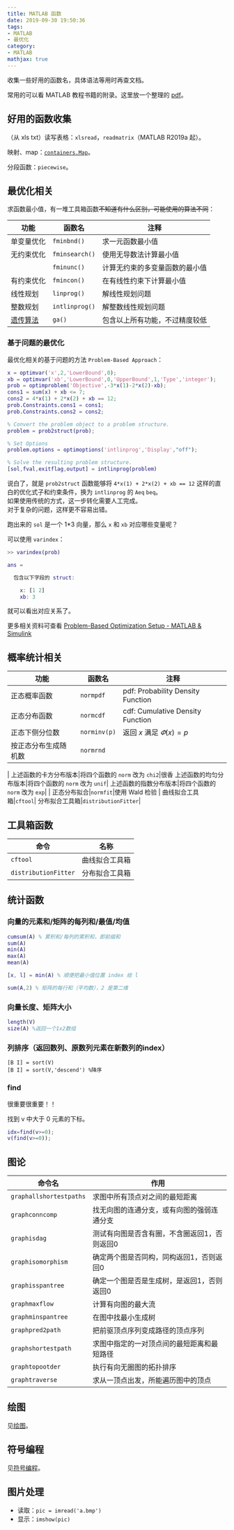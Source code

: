 ```yaml
---
title: MATLAB 函数
date: 2019-09-30 19:50:36
tags:
- MATLAB
- 最优化
category:
- MATLAB
mathjax: true
---
```


收集一些好用的函数名，具体语法等用时再查文档。

常用的可以看 MATLAB 教程书籍的附录。这里放一个整理的 [pdf](MATLAB函数速查手册.pdf)。

## 好用的函数收集
 
（从 xls  txt）读写表格：`xlsread`，`readmatrix`（MATLAB R2019a 起）。

映射、map：[`containers.Map`](https://ww2.mathworks.cn/help/matlab/matlab_prog/creating-a-map-object.html)。

分段函数：`piecewise`。

## 最优化相关

求函数最小值，有一堆工具箱函数~~不知道有什么区别，可能使用的算法不同~~：

|功能|函数名|注释|
|-|-|-|
|单变量优化|`fminbnd()`|求一元函数最小值|
|无约束优化|`fminsearch()`|使用无导数法计算最小值|使用 Lagarias 等的单纯形搜索法
||`fminunc()`|计算无约束的多变量函数的最小值|使用牛顿法和（梯度法？）
|有约束优化|`fmincon()`|在有线性约束下计算最小值|
|线性规划|`linprog()`|解线性规划问题|双单纯形法或 `interior-point algorithm`
|整数规划|`intlinprog()`|解整数线性规划问题|
|[遗传算法](../genetic-algorithm#在-MATLAB-中调用遗传算法)|`ga()`|包含以上所有功能，不过精度较低

### 基于问题的最优化

最优化相关的基于问题的方法 `Problem-Based Approach`：

```m
x = optimvar('x',2,'LowerBound',0);
xb = optimvar('xb','LowerBound',0,'UpperBound',1,'Type','integer');
prob = optimproblem('Objective',-3*x(1)-2*x(2)-xb);
cons1 = sum(x) + xb <= 7;
cons2 = 4*x(1) + 2*x(2) + xb == 12;
prob.Constraints.cons1 = cons1;
prob.Constraints.cons2 = cons2;

% Convert the problem object to a problem structure.
problem = prob2struct(prob);

% Set Options
problem.options = optimoptions('intlinprog','Display',"off");

% Solve the resulting problem structure.
[sol,fval,exitflag,output] = intlinprog(problem)
```

说白了，就是 `prob2struct` 函数能够将 `4*x(1) + 2*x(2) + xb == 12` 这样的直白的优化式子和约束条件，换为 `intlinprog` 的 `Aeq` `beq`。  
如果使用传统的方式，这一步转化需要人工完成。  
对于复杂的问题，这样更不容易出错。

跑出来的 `sol` 是一个 1*3 向量，那么 `x` 和 `xb` 对应哪些变量呢？

可以使用 `varindex`：

```m
>> varindex(prob)

ans = 

  包含以下字段的 struct:

    x: [1 2]
    xb: 3
```

就可以看出对应关系了。

更多相关资料可查看 [Problem-Based Optimization Setup - MATLAB & Simulink](https://www.mathworks.com/help/optim/problem-based-approach.html)

## 概率统计相关

功能|函数名|注释
-|-|-
正态概率函数|`normpdf`|pdf: Probability Density Function
正态分布函数|`normcdf`|cdf: Cumulative Density Function
正态下侧分位数|`norminv(p)`|返回 $x$ 满足 $\varPhi(x)=p$
按正态分布生成随机数|`normrnd`
|
上述函数的卡方分布版本|将四个函数的 `norm` 改为 `chi2`|很香
上述函数的均匀分布版本|将四个函数的 `norm` 改为 `unif`|
上述函数的指数分布版本|将四个函数的 `norm` 改为 `exp`|
|
正态分布拟合|`normfit`|使用 Wald 检验
|
曲线拟合工具箱|`cftool`|
分布拟合工具箱|`distributionFitter`|

## 工具箱函数

命令|名称
-|-
`cftool`|曲线拟合工具箱
`distributionFitter`|分布拟合工具箱|相关知识还可见[MATLAB参数估计与假设检验-参数估计](https://blog.csdn.net/MATLAB_matlab/article/details/55802815)

## 统计函数

### 向量的元素和/矩阵的每列和/最值/均值

```MATLAB
cumsum(A) % 累积和/每列的累积和，即前缀和
sum(A)
min(A)
max(A)
mean(A)

[x, l] = min(A) % 顺便把最小值位置 index 给 l

sum(A,2) % 矩阵的每行和（平均数），2 是第二维
```

### 向量长度、矩阵大小

```MATLAB
length(V)
size(A) %返回一个1x2数组
```

### 列排序（返回数列、原数列元素在新数列的index）

```
[B I] = sort(V)
[B I] = sort(V,'descend') %降序
```

### find

很重要很重要！！

找到 v 中大于 0 元素的下标。

```matlab
idx=find(v>=0);
v(find(v>=0));
```

## 图论

命令名|作用
-|-
`graphallshortestpaths`|求图中所有顶点对之间的最短距离
`graphconncomp`|找无向图的连通分支，或有向图的强弱连通分支
`graphisdag`|测试有向图是否含有圈，不含圈返回1，否则返回0
`graphisomorphism`|确定两个图是否同构，同构返回1，否则返回0
`graphisspantree`|确定一个图是否是生成树，是返回1，否则返回0
`graphmaxflow`|计算有向图的最大流
`graphminspantree`|在图中找最小生成树
`graphpred2path`|把前驱顶点序列变成路径的顶点序列
`graphshortestpath`|求图中指定的一对顶点间的最短距离和最短路径
`graphtopootder`|执行有向无圈图的拓扑排序
`graphtraverse`|求从一顶点出发，所能遍历图中的顶点

## 绘图

见[绘图](../MATLAB-plot)。

## 符号编程

见[符号编程](../MATLAB-syms)。

## 图片处理

* 读取：`pic = imread('a.bmp')`
* 显示：`imshow(pic)`